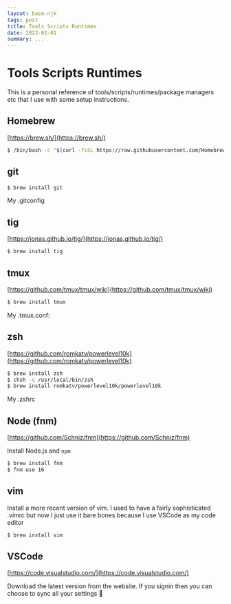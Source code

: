 ```yaml
---
layout: base.njk
tags: post
title: Tools Scripts Runtimes
date: 2023-02-01
summary: ...
---
```


# Tools Scripts Runtimes

This is a personal reference of tools/scripts/runtimes/package managers etc that I use with some setup instructions.

## Homebrew

[https://brew.sh/](https://brew.sh/)

```bash
$ /bin/bash -c "$(curl -fsSL https://raw.githubusercontent.com/Homebrew/install/HEAD/install.sh)"
```

## git

```bash
$ brew install git
```

My .gitconfig

<script src="https://gist.github.com/davidnormo/52eb8a325706959f63fd2be0bba390e5.js"></script>

## tig

[https://jonas.github.io/tig/](https://jonas.github.io/tig/)

```bash
$ brew install tig
```

## tmux

[https://github.com/tmux/tmux/wiki](https://github.com/tmux/tmux/wiki)

```bash
$ brew install tmux
```

My .tmux.conf:

<script src="https://gist.github.com/davidnormo/a361d38eac62707941e7098eb98587f5.js"></script>

## zsh

[https://github.com/romkatv/powerlevel10k](https://github.com/romkatv/powerlevel10k)

```bash
$ brew install zsh
$ chsh -s /usr/local/bin/zsh
$ brew install romkatv/powerlevel10k/powerlevel10k
```

My .zshrc

<script src="https://gist.github.com/davidnormo/db7c74a5a4400732ab2c45bf2528a7bb.js"></script>

## Node (fnm)

[https://github.com/Schniz/fnm](https://github.com/Schniz/fnm)

Install Node.js and `npm`

```bash
$ brew install fnm
$ fnm use 16
```

## vim

Install a more recent version of vim. I used to have a fairly sophisticated .vimrc but now I just use it bare bones because I use VSCode as my code editor

```bash
$ brew install vim
```

## VSCode

[https://code.visualstudio.com/](https://code.visualstudio.com/)

Download the latest version from the website. If you signin then you can choose to sync all your settings 🎉
